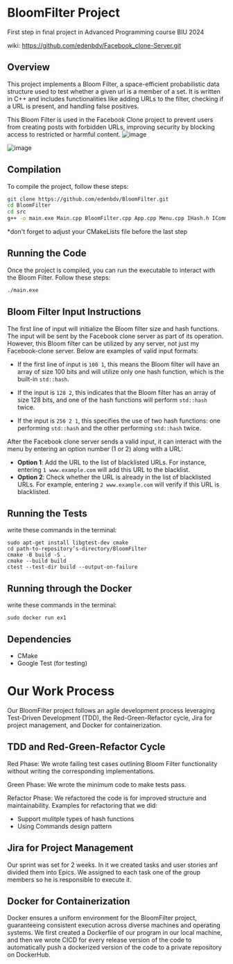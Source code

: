 # BloomFilter Project

First step in final project in Advanced Programming course BIU 2024

wiki: https://github.com/edenbdv/Facebook_clone-Server.git

## Overview

This project implements a Bloom Filter, a space-efficient probabilistic data structure used to test whether a given url is a member of a set. It is written in C++ and includes functionalities like adding URLs to the filter, checking if a URL is present, and handling false positives.

This Bloom Filter is used in the Facebook Clone project to prevent users from creating posts with forbidden URLs, improving security by blocking access to restricted or harmful content.
![image](https://github.com/user-attachments/assets/7525be06-a386-4cfa-ba91-df63d207130e)

![image](https://github.com/user-attachments/assets/6231f1c6-02b7-4311-b084-4ed1e5d62a32)


## Compilation

To compile the project, follow these steps:

```bash
git clone https://github.com/edenbdv/BloomFilter.git
cd BloomFilter
cd src
g++ -o main.exe Main.cpp BloomFilter.cpp App.cpp Menu.cpp IHash.h ICommand.h Hashs/StdHash.cpp Hashs/DoubleStdHash.cpp Commands/AddUrlCommand.cpp Commands/ContainsUrlCommand.cpp -pthread

```
*don't forget to adjust your CMakeLists file before the last step

## Running the Code

Once the project is compiled, you can run the executable to interact with the Bloom Filter. Follow these steps:

```bash
./main.exe
```

## Bloom Filter Input Instructions

The first line of input will initialize the Bloom filter size and hash functions. The input will be sent by the Facebook clone server as part of its operation. However, this Bloom filter can be utilized by any server, not just my Facebook-clone server. Below are examples of valid input formats:

- If the first line of input is `100 1`, this means the Bloom filter will have an array of size 100 bits and will utilize only one hash function, which is the built-in `std::hash`.

- If the input is `128 2`, this indicates that the Bloom filter has an array of size 128 bits, and one of the hash functions will perform `std::hash` twice.

- If the input is `256 2 1`, this specifies the use of two hash functions: one performing `std::hash` and the other performing `std::hash` twice.

After the Facebook clone server sends a valid input, it can interact with the menu by entering an option number (1 or 2) along with a URL:

- **Option 1**: Add the URL to the list of blacklisted URLs. For instance, entering `1 www.example.com` will add this URL to the blacklist.
- **Option 2**: Check whether the URL is already in the list of blacklisted URLs. For example, entering `2 www.example.com` will verify if this URL is blacklisted.



## Running the Tests
write these commands in the terminal:

```sudo apt-get update
sudo apt-get install libgtest-dev cmake 
cd path-to-repository’s-directory/BloomFilter
cmake -B build -S .
cmake --build build
ctest --test-dir build --output-on-failure
```

## Running through the Docker
write these commands in the terminal:

```sudo docker build -t ex1 .
sudo docker run ex1
```

## Dependencies

- CMake
- Google Test (for testing)

# Our Work Process

Our BloomFilter project follows an agile development process leveraging Test-Driven Development (TDD), the Red-Green-Refactor cycle, Jira for project management, and Docker for containerization.

## TDD and Red-Green-Refactor Cycle
Red Phase:
We wrote failing test cases outlining Bloom Filter functionality without writing the corresponding implementations.

Green Phase:
We wrote the minimum code to make tests pass.

Refactor Phase:
We refactored the code is for improved structure and maintainability.
Examples for refactoring that we did:

- Support mulitple types of hash functions
- Using Commands design pattern


## Jira for Project Management

Our sprint was set for 2 weeks. In it we created tasks and user stories anf divided them into Epics.
We assigned to each task one of the group members so he is responsible to execute it.

## Docker for Containerization

Docker ensures a uniform environment for the BloomFilter project, guaranteeing consistent execution across diverse machines and operating systems.
We first created a Dockerfile of our program in our local machine, and then we wrote CICD for every release version of the code to automatically push a dockerized
version of the code to a private repository on DockerHub.










